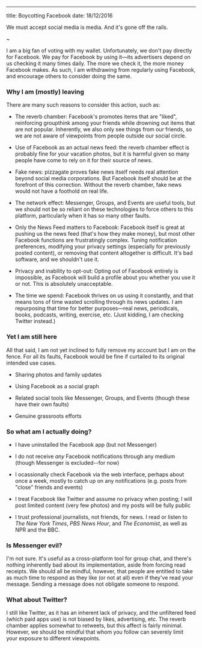 ---
title: Boycotting Facebook
date: 18/12/2016

We must accept social media is media. And it's gone off the rails.

~

I am a big fan of voting with my wallet. Unfortunately, we don't pay
directly for Facebook. We pay for Facebook by using it&mdash;its advertisers
depend on us checking it many times daily. The more we check it, the
more money Facebook makes. As such, I am withdrawing from regularly
using Facebook, and encourage others to consider doing the same.

### Why I am (mostly) leaving

There are many such reasons to consider this action, such as:

* The reverb chamber: Facebook's promotes items that are "liked",
  reinforcing groupthink among your friends while drowning out items
  that are not popular. Inherently, we also only see things from our
  friends, so we are not aware of viewpoints from people outside our
  social circle.

* Use of Facebook as an actual news feed: the reverb chamber effect is
  probably fine for your vacation photos, but it is harmful given so
  many people have come to rely on it for their source of news.

* Fake news: pizzagate proves fake news itself needs real attention
  beyond social media corporations. But Facebook itself should be at the
  forefront of this correction. Without the reverb chamber, fake news
  would not have a foothold on real life.

* The network effect: Messenger, Groups, and Events are useful tools,
  but we should not be so reliant on these technologies to force others
  to this platform, particularly when it has so many other faults.

* Only the News Feed matters to Facebook: Facebook itself is great at
  pushing us the news feed (that's how they make money), but most other
  Facebook functions are frustratingly complex. Tuning notification
  preferences, modifying your privacy settings (especially for
  previously posted content), or removing that content altogether is
  difficult. It's bad software, and we shouldn't use it.

* Privacy and inability to opt-out: Opting out of Facebook entirely is
  impossible, as Facebook will build a profile about you whether you use
  it or not. This is absolutely unacceptable.

* The time we spend: Facebook thrives on us using it constantly, and
  that means tons of time wasted scrolling through its news updates. I
  am repurposing that time for better purposes—real news, periodicals,
  books, podcasts, writing, exercise, etc. (Just kidding, I am checking
  Twitter instead.)

### Yet I am still here

All that said, I am not yet inclined to fully remove my account but I am
on the fence. For all its faults, Facebook would be fine if curtailed to
its original intended use cases.

* Sharing photos and family updates

* Using Facebook as a social graph

* Related social tools like Messenger, Groups, and Events (though these
  have their own faults)

* Genuine grassroots efforts

### So what am I actually doing?

* I have uninstalled the Facebook app (but not Messenger)

* I do not receive *any* Facebook notifications through any medium
  (though Messenger is excluded--for now)

* I ocassionally check Facebook via the web interface, perhaps about
  once a week, mostly to catch up on any notifications (e.g. posts from
  "close" friends and events)

* I treat Facebook like Twitter and assume no privacy when posting; I
  will post limited content (very few photos) and my posts will be fully
  public

* I trust professional journalists, not friends, for news. I read or
  listen to _The New York Times_, _PBS News Hour_, and _The Economist_,
  as well as NPR and the BBC.

### Is Messenger evil?

I'm not sure. It's useful as a cross-platform tool for group chat, and
there's nothing inherently bad about its implementation, aside from
forcing read receipts. We should all be mindful, however, that people
are entitled to take as much time to respond as they like (or not at
all) even if they've read your message. Sending a message does not
obligate someone to respond.

### What about Twitter?

I still like Twitter, as it has an inherent lack of privacy, and the
unfiltered feed (which paid apps use) is not biased by likes,
advertising, etc. The reverb chamber applies somewhat to retweets, but
this affect is fairly minimal. However, we should be mindful that whom
you follow can severely limit your exposure to different viewpoints.
